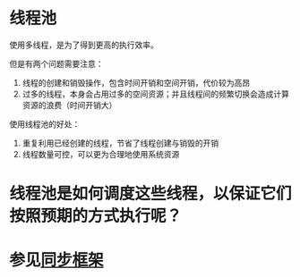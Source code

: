 # 线程池

使用多线程，是为了得到更高的执行效率。

但是有两个问题需要注意：

1. 线程的创建和销毁操作，包含时间开销和空间开销，代价较为高昂
2. 过多的线程，本身会占用过多的空间资源；并且线程间的频繁切换会造成计算资源的浪费（时间开销大）

使用线程池的好处：

1. 重复利用已经创建的线程，节省了线程创建与销毁的开销
2. 线程数量可控，可以更为合理地使用系统资源

# 线程池是如何调度这些线程，以保证它们按照预期的方式执行呢？

# 参见[同步框架](/tong-bu-kuang-jia.md)



